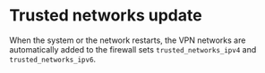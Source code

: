 # Trusted networks update

When the system or the network restarts, the VPN networks are automatically added to the
firewall sets `trusted_networks_ipv4` and `trusted_networks_ipv6`.
